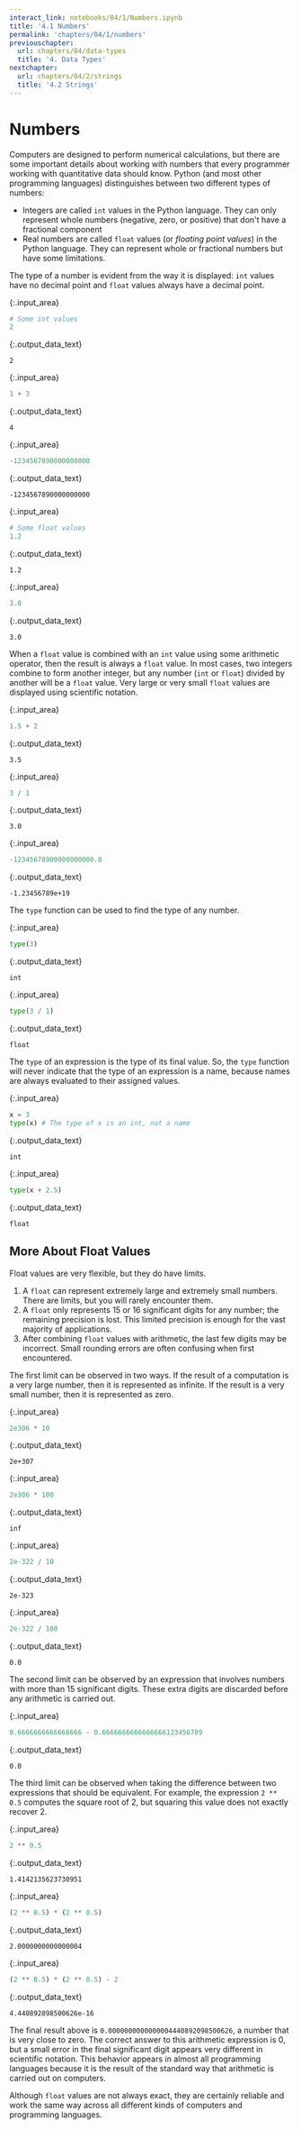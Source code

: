 ```yaml
---
interact_link: notebooks/04/1/Numbers.ipynb
title: '4.1 Numbers'
permalink: 'chapters/04/1/numbers'
previouschapter:
  url: chapters/04/data-types
  title: '4. Data Types'
nextchapter:
  url: chapters/04/2/strings
  title: '4.2 Strings'
---
```


# Numbers

Computers are designed to perform numerical calculations, but there are some important details about working with numbers that every programmer working with quantitative data should know. Python (and most other programming languages) distinguishes between two different types of numbers:

* Integers are called `int` values in the Python language. They can only represent whole numbers (negative, zero, or positive) that don't have a fractional component
* Real numbers are called `float` values (or *floating point values*) in the Python language. They can represent whole or fractional numbers but have some limitations.

The type of a number is evident from the way it is displayed: `int` values have no decimal point and `float` values always have a decimal point. 


{:.input_area}
```python
# Some int values
2
```




{:.output_data_text}
```
2
```




{:.input_area}
```python
1 + 3
```




{:.output_data_text}
```
4
```




{:.input_area}
```python
-1234567890000000000
```




{:.output_data_text}
```
-1234567890000000000
```




{:.input_area}
```python
# Some float values
1.2
```




{:.output_data_text}
```
1.2
```




{:.input_area}
```python
3.0
```




{:.output_data_text}
```
3.0
```



When a `float` value is combined with an `int` value using some arithmetic operator, then the result is always a `float` value. In most cases, two integers combine to form another integer, but any number (`int` or `float`) divided by another will be a `float` value. Very large or very small `float` values are displayed using scientific notation.


{:.input_area}
```python
1.5 + 2
```




{:.output_data_text}
```
3.5
```




{:.input_area}
```python
3 / 1
```




{:.output_data_text}
```
3.0
```




{:.input_area}
```python
-12345678900000000000.0
```




{:.output_data_text}
```
-1.23456789e+19
```



The `type` function can be used to find the type of any number.


{:.input_area}
```python
type(3)
```




{:.output_data_text}
```
int
```




{:.input_area}
```python
type(3 / 1)
```




{:.output_data_text}
```
float
```



The `type` of an expression is the type of its final value. So, the `type` function will never indicate that the type of an expression is a name, because names are always evaluated to their assigned values.


{:.input_area}
```python
x = 3
type(x) # The type of x is an int, not a name
```




{:.output_data_text}
```
int
```




{:.input_area}
```python
type(x + 2.5)
```




{:.output_data_text}
```
float
```



## More About Float Values

Float values are very flexible, but they do have limits. 

1. A `float` can represent extremely large and extremely small numbers. There are limits, but you will rarely encounter them.
2. A `float` only represents 15 or 16 significant digits for any number; the remaining precision is lost. This limited precision is enough for the vast majority of applications.
3. After combining `float` values with arithmetic, the last few digits may be incorrect. Small rounding errors are often confusing when first encountered.

The first limit can be observed in two ways. If the result of a computation is a very large number, then it is represented as infinite. If the result is a very small number, then it is represented as zero.


{:.input_area}
```python
2e306 * 10
```




{:.output_data_text}
```
2e+307
```




{:.input_area}
```python
2e306 * 100
```




{:.output_data_text}
```
inf
```




{:.input_area}
```python
2e-322 / 10
```




{:.output_data_text}
```
2e-323
```




{:.input_area}
```python
2e-322 / 100
```




{:.output_data_text}
```
0.0
```



The second limit can be observed by an expression that involves numbers with more than 15 significant digits. These extra digits are discarded before any arithmetic is carried out.


{:.input_area}
```python
0.6666666666666666 - 0.6666666666666666123456789
```




{:.output_data_text}
```
0.0
```



The third limit can be observed when taking the difference between two expressions that should be equivalent. For example, the expression `2 ** 0.5` computes the square root of 2, but squaring this value does not exactly recover 2.


{:.input_area}
```python
2 ** 0.5
```




{:.output_data_text}
```
1.4142135623730951
```




{:.input_area}
```python
(2 ** 0.5) * (2 ** 0.5)
```




{:.output_data_text}
```
2.0000000000000004
```




{:.input_area}
```python
(2 ** 0.5) * (2 ** 0.5) - 2
```




{:.output_data_text}
```
4.440892098500626e-16
```



The final result above is `0.0000000000000004440892098500626`, a number that is very close to zero. The correct answer to this arithmetic expression is 0, but a small error in the final significant digit appears very different in scientific notation. This behavior appears in almost all programming languages because it is the result of the standard way that arithmetic is carried out on computers. 

Although `float` values are not always exact, they are certainly reliable and work the same way across all different kinds of computers and programming languages. 
